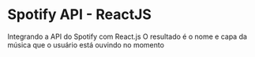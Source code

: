# Spotify API - ReactJS

Integrando a API do Spotify com React.js
O resultado é o nome e capa da música que o usuário está ouvindo no momento
